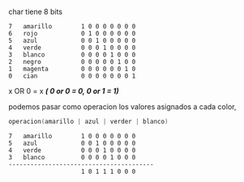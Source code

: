 char tiene 8 bits 

```
7	amarillo		1 0 0 0 0 0 0 0
6	rojo			0 1 0 0 0 0 0 0
5	azul			0 0 1 0 0 0 0 0
4	verde			0 0 0 1 0 0 0 0
3	blanco			0 0 0 0 1 0 0 0
2	negro			0 0 0 0 0 1 0 0
1	magenta			0 0 0 0 0 0 1 0
0	cian			0 0 0 0 0 0 0 1
```

x OR 0 = x ***( 0 or 0 = 0, 0 or 1 = 1)***

podemos pasar como operacion los valores asignados a cada color,

```c
operacion(amarillo | azul | verder | blanco)
```
```
7	amarillo		1 0 0 0 0 0 0 0
5	azul			0 0 1 0 0 0 0 0
4	verde			0 0 0 1 0 0 0 0
3	blanco			0 0 0 0 1 0 0 0
----------------------------------------
					1 0 1 1 1 0 0 0
```